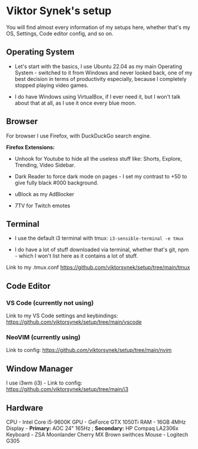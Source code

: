 # Viktor Synek's setup
You will find almost every information of my setups here, whether that's my OS, Settings, Code editor config, and so on.

## Operating System

- Let's start with the basics, I use Ubuntu 22.04 as my main Operating System - switched to it from Windows and never looked back, one of my best decision in terms of productivity especially, because I completely stopped playing video games.

- I do have Windows using VirtualBox, if I ever need it, but I won't talk about that at all, as I use it once every blue moon.

## Browser

For browser I use Firefox, with DuckDuckGo search engine. 

**Firefox Extensions:** 

- Unhook for Youtube to hide all the useless stuff like: Shorts, Explore, Trending, Video Sidebar.

- Dark Reader to force dark mode on pages - I set my contrast to +50 to give fully black #000 background.

- uBlock as my AdBlocker

- 7TV for Twitch emotes

## Terminal

- I use the default i3 terminal with tmux: ``i3-sensible-terminal -e tmux`` 

- I do have a lot of stuff downloaded via terminal, whether that's git, npm - which I won't list here as it contains a lot of stuff.

Link to my .tmux.conf https://github.com/viktorsynek/setup/tree/main/tmux

## Code Editor

### VS Code (currently not using)

Link to my VS Code settings and keybindings: https://github.com/viktorsynek/setup/tree/main/vscode

### NeoVIM (currently using)

Link to config: https://github.com/viktorsynek/setup/tree/main/nvim

## Window Manager

I use i3wm (i3) - Link to config: https://github.com/viktorsynek/setup/tree/main/i3

## Hardware

CPU - Intel Core i5-9600K
GPU - GeForce GTX 1050Ti
RAM - 16GB 4MHz
Display - **Primary:** AOC 24" 165Hz ; **Secondary:** HP Compaq LA2306x
Keyboard - ZSA Moonlander Cherry MX Brown swithces
Mouse - Logitech G305
